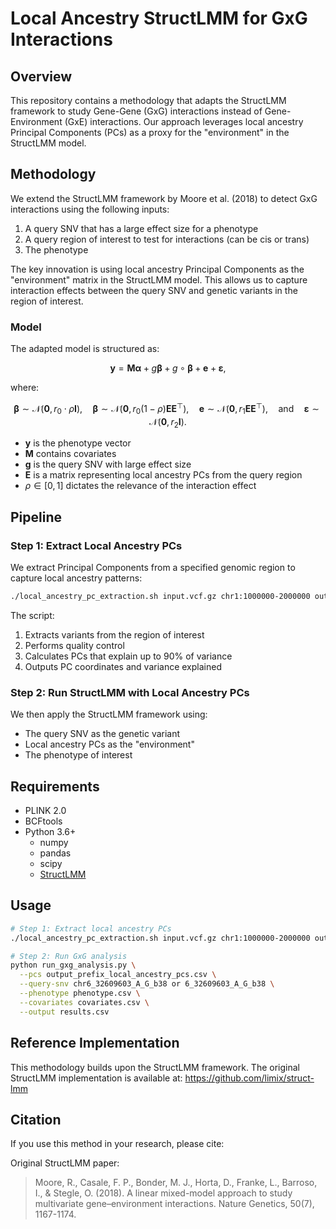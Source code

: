 # Local Ancestry StructLMM for GxG Interactions

## Overview

This repository contains a methodology that adapts the StructLMM framework to study Gene-Gene (GxG) interactions instead of Gene-Environment (GxE) interactions. Our approach leverages local ancestry Principal Components (PCs) as a proxy for the "environment" in the StructLMM model.

## Methodology

We extend the StructLMM framework by Moore et al. (2018) to detect GxG interactions using the following inputs:

1. A query SNV that has a large effect size for a phenotype
2. A query region of interest to test for interactions (can be cis or trans)
3. The phenotype

The key innovation is using local ancestry Principal Components as the "environment" matrix in the StructLMM model. This allows us to capture interaction effects between the query SNV and genetic variants in the region of interest.

### Model

The adapted model is structured as:

$$\mathbf{y} = \mathbf{M}\boldsymbol{\alpha} + g\boldsymbol{\beta} + g\circ\boldsymbol{\beta} + \mathbf{e} + \boldsymbol{\varepsilon},$$

where:

$$\boldsymbol{\beta} \sim \mathcal{N}(\mathbf{0}, r_0 \cdot \rho\mathbf{I}), \quad \boldsymbol{\beta} \sim \mathcal{N}(\mathbf{0}, r_0(1-\rho)\mathbf{EE}^\top), \quad \mathbf{e} \sim \mathcal{N}(\mathbf{0}, r_1\mathbf{EE}^\top), \quad \text{and} \quad \boldsymbol{\varepsilon} \sim \mathcal{N}(\mathbf{0}, r_2\mathbf{I}).$$

- **y** is the phenotype vector
- **M** contains covariates
- **g** is the query SNV with large effect size
- **E** is a matrix representing local ancestry PCs from the query region
- $\rho \in [0, 1]$ dictates the relevance of the interaction effect

## Pipeline

### Step 1: Extract Local Ancestry PCs

We extract Principal Components from a specified genomic region to capture local ancestry patterns:

```bash
./local_ancestry_pc_extraction.sh input.vcf.gz chr1:1000000-2000000 output_prefix
```

The script:
1. Extracts variants from the region of interest
2. Performs quality control
3. Calculates PCs that explain up to 90% of variance
4. Outputs PC coordinates and variance explained

### Step 2: Run StructLMM with Local Ancestry PCs

We then apply the StructLMM framework using:
- The query SNV as the genetic variant
- Local ancestry PCs as the "environment"
- The phenotype of interest

## Requirements

- PLINK 2.0
- BCFtools
- Python 3.6+
  - numpy
  - pandas
  - scipy
  - [StructLMM](https://github.com/limix/struct-lmm)

## Usage

```bash
# Step 1: Extract local ancestry PCs
./local_ancestry_pc_extraction.sh input.vcf.gz chr1:1000000-2000000 output_prefix

# Step 2: Run GxG analysis
python run_gxg_analysis.py \
  --pcs output_prefix_local_ancestry_pcs.csv \
  --query-snv chr6_32609603_A_G_b38 or 6_32609603_A_G_b38 \
  --phenotype phenotype.csv \
  --covariates covariates.csv \
  --output results.csv
```

## Reference Implementation

This methodology builds upon the StructLMM framework. The original StructLMM implementation is available at: https://github.com/limix/struct-lmm

## Citation

If you use this method in your research, please cite:

Original StructLMM paper:
> Moore, R., Casale, F. P., Bonder, M. J., Horta, D., Franke, L., Barroso, I., & Stegle, O. (2018). A linear mixed-model approach to study multivariate gene–environment interactions. Nature Genetics, 50(7), 1167-1174.


